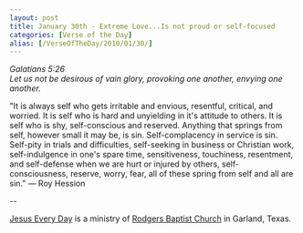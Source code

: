 ```yaml
---
layout: post
title: January 30th - Extreme Love...Is not proud or self-focused
categories: [Verse of the Day]
alias: [/VerseOfTheDay/2010/01/30/]
---
```


_Galatians 5:26  
Let us not be desirous of vain glory, provoking one another, envying
one another._

"It is always self who gets irritable and envious, resentful,
critical, and worried. It is self who is hard and unyielding in it's
attitude to others. It is self who is shy, self-conscious and
reserved. Anything that springs from self, however small it may be,
is sin. Self-complacency in service is sin. Self-pity in trials and
difficulties, self-seeking in business or Christian work,
self-indulgence in one's spare time, sensitiveness, touchiness,
resentment, and self-defense when we are hurt or injured by others,
self- consciousness, reserve, worry, fear, all of these spring from
self and all are sin." &mdash; Roy Hession

 --

<a href=http://jesuseveryday.net>Jesus Every Day</a> is a ministry of <a href=http://rodgersbaptist.net>Rodgers Baptist Church</a> in Garland, Texas.
